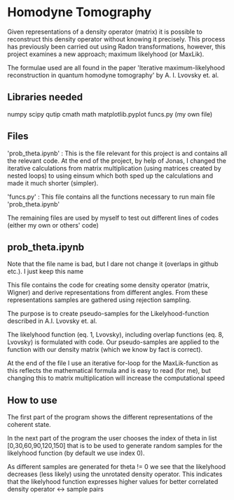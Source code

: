 # Homodyne Tomography

Given representations of a density operator (matrix) it is possible to reconstruct this density operator without knowing it precisely. This process has previously been carried out using Radon transformations, however, this project examines a new approach; maximum likelyhood (or MaxLik).

The formulae used are all found in the paper 'Iterative maximum-likelyhood reconstruction in quantum homodyne tomography' by A. I. Lvovsky et. al.

## Libraries needed

numpy
scipy
qutip
cmath
math
matplotlib.pyplot
funcs.py (my own file)

## Files

'prob_theta.ipynb' : This is the file relevant for this project is and contains all the relevant code. At the end of the project, by help of Jonas, I changed the iterative calculations from matrix multiplication (using matrices created by nested loops) to using einsum which both sped up the calculations and made it much shorter (simpler).

'funcs.py' : This file contains all the functions necessary to run main file 'prob_theta.ipynb'

The remaining files are used by myself to test out different lines of codes (either my own or others' code)

## prob_theta.ipynb

Note that the file name is bad, but I dare not change it (overlaps in github etc.). I just keep this name

This file contains the code for creating some density operator (matrix, Wigner) and derive representations from different angles. From these representations samples are gathered using rejection sampling.

The purpose is to create pseudo-samples for the Likelyhood-function described in A.I. Lvovsky et. al.

The likelyhood function (eq. 1, Lvovsky), including overlap functions (eq. 8, Lvovsky) is formulated with code. Our pseudo-samples are applied to the function with our density matrix (which we know by fact is correct).

At the end of the file I use an iterative for-loop for the MaxLik-function as this reflects the mathematical formula and is easy to read (for me), but changing this to matrix multiplication will increase the computational speed

## How to use

The first part of the program shows the different representations of the coherent state.

In the next part of the program the user chooses the index of theta in list [0,30,60,90,120,150] that is to be used to generate random samples for the likelyhood function (by default we use index 0).

As different samples are generated for theta != 0 we see that the likelyhood decreases (less likely) using the unrotated density operator. This indicates that the likelyhood function expresses higher values for better correlated density operator <-> sample pairs